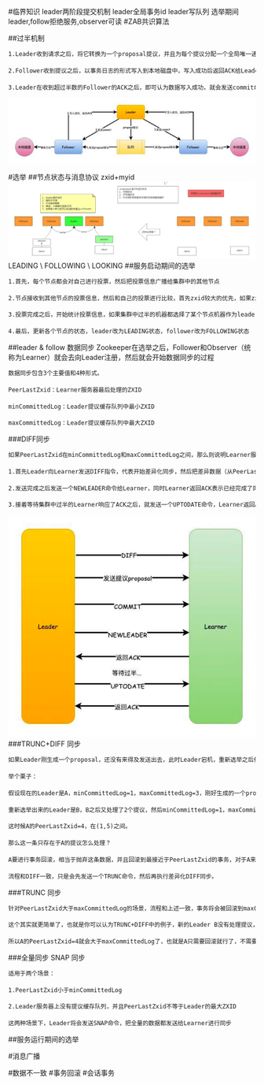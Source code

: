 #临界知识
leader两阶段提交机制
leader全局事务id
leader写队列
选举期间leader,follow拒绝服务,observer可读
#ZAB共识算法

##过半机制
```asp
1.Leader收到请求之后，将它转换为一个proposal提议，并且为每个提议分配一个全局唯一递增的事务ID：zxid，然后把提议放入到一个FIFO的队列中，按照FIFO的策略发送给所有的Follower

2.Follower收到提议之后，以事务日志的形式写入到本地磁盘中，写入成功后返回ACK给Leader

3.Leader在收到超过半数的Follower的ACK之后，即可认为数据写入成功，就会发送commit命令给Follower告诉他们可以提交proposal了
```
![](.z_03_分布式_服务注册中心_02_zookeeper_01_ZAB共识算法_过半机制_事务zxid_选举_事务提交_事务回滚_会话事务_images/f7e32680.png)

#选举
[](https://www.163.com/dy/article/GC588PFS0518E0HL.html)
##节点状态与消息协议
zxid+myid
![](.z_03_分布式_服务注册中心_02_zookeeper_01_集群模型_选举_images/e1852368.png)
LEADING \ FOLLOWING \ LOOKING
##服务启动期间的选举
```asp
1.首先，每个节点都会对自己进行投票，然后把投票信息广播给集群中的其他节点

2.节点接收到其他节点的投票信息，然后和自己的投票进行比较，首先zxid较大的优先，如果zxid相同那么则会去选择myid更大者，此时大家都是LOOKING的状态

3.投票完成之后，开始统计投票信息，如果集群中过半的机器都选择了某个节点机器作为leader，那么选举结束

4.最后，更新各个节点的状态，leader改为LEADING状态，follower改为FOLLOWING状态
```
##leader & follow 数据同步
Zookeeper在选举之后，Follower和Observer（统称为Learner）就会去向Leader注册，然后就会开始数据同步的过程
```asp
数据同步包含3个主要值和4种形式。

PeerLastZxid：Learner服务器最后处理的ZXID

minCommittedLog：Leader提议缓存队列中最小ZXID

maxCommittedLog：Leader提议缓存队列中最大ZXID
```
###DIFF同步
```asp
如果PeerLastZxid在minCommittedLog和maxCommittedLog之间，那么则说明Learner服务器还没有完全同步最新的数据。

1.首先Leader向Learner发送DIFF指令，代表开始差异化同步，然后把差异数据（从PeerLastZxid到maxCommittedLog之间的数据）提议proposal发送给Learner

2.发送完成之后发送一个NEWLEADER命令给Learner，同时Learner返回ACK表示已经完成了同步

3.接着等待集群中过半的Learner响应了ACK之后，就发送一个UPTODATE命令，Learner返回ACK，同步流程结束
```
![](.z_03_分布式_服务注册中心_02_zookeeper_01_ZAB共识算法_过半机制_事务zxid_选举_事务提交_事务回滚_会话事务_images/2ec8b3fc.png)
###TRUNC+DIFF 同步
```asp
如果Leader刚生成一个proposal，还没有来得及发送出去，此时Leader宕机，重新选举之后作为Follower，但是新的Leader没有这个proposal数据。

举个栗子：

假设现在的Leader是A，minCommittedLog=1，maxCommittedLog=3，刚好生成的一个proposal的ZXID=4，然后挂了。

重新选举出来的Leader是B，B之后又处理了2个提议，然后minCommittedLog=1，maxCommittedLog=5。

这时候A的PeerLastZxid=4，在(1,5)之间。

那么这一条只存在于A的提议怎么处理？

A要进行事务回滚，相当于抛弃这条数据，并且回滚到最接近于PeerLastZxid的事务，对于A来说，也就是PeerLastZxid=3。

流程和DIFF一致，只是会先发送一个TRUNC命令，然后再执行差异化DIFF同步。
```
###TRUNC 同步
```asp
针对PeerLastZxid大于maxCommittedLog的场景，流程和上述一致，事务将会被回滚到maxCommittedLog的记录。

这个其实就更简单了，也就是你可以认为TRUNC+DIFF中的例子，新的Leader B没有处理提议，所以B中minCommittedLog=1，maxCommittedLog=3。

所以A的PeerLastZxid=4就会大于maxCommittedLog了，也就是A只需要回滚就行了，不需要执行差异化同步DIFF了
```
###全量同步 SNAP 同步
```asp
适用于两个场景：

1.PeerLastZxid小于minCommittedLog

2.Leader服务器上没有提议缓存队列，并且PeerLastZxid不等于Leader的最大ZXID

这两种场景下，Leader将会发送SNAP命令，把全量的数据都发送给Learner进行同步
```
##服务运行期间的选举
  
#消息广播
[](https://www.douban.com/note/208430424/)

#数据不一致
#事务回滚
#会话事务
